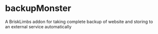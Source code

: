 # backupMonster
A BriskLimbs addon for taking complete backup of website and storing to an external service automatically 

